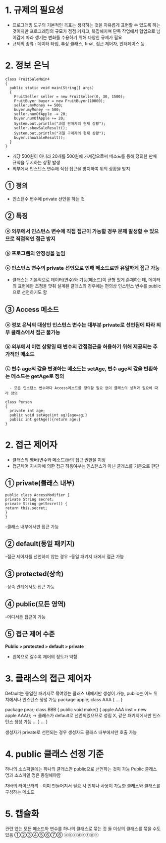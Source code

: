 # 1. 규제의 필요성  
  - 프로그래밍 도구의 기본적인 목표는 생각하는 것을 자유롭게 표현할 수 있도록 하는 것이지만 프로그래밍의 규모가 점점 커지고, 복잡해지며 단독 작업에서 협업으로 넘어감에 따라 생기는 변화를 수용하기 위해 다양한 규제가 필요
  - 규제의 종류 : 데이터 타입, 추상 클래스, final, 접근 제어자, 인터페이스 등

# 2. 정보 은닉  
~~~
class FruitSaleMain4
{
  public static void main(String[] args)
  {
    FruitSeller seller = new FruitSeller(0, 30, 1500);
    FruitBuyer buyer = new FruitBuyer(10000);
    seller.myMoney += 500; 
    buyer.myMoney -= 500;
    seller.numOfApple -= 20;
    buyer.numOfApple += 20;
    System.out.println("과일 판매자의 현재 상황");
    seller.showSaleResult();
    System.out.println("과일 구매자의 현재 상황");
    buyer.showSaleResult();
  }
}
~~~
  - 개당 500원이 아니라 20개를 500원에 가져감으로써 메소드를 통해 정의한 판매 규칙을 무시하는 상황 발생
  - 외부에서 인스턴스 변수에 직접 접근을 방지하여 위의 상황을 방지

## ① 정의  
  - 인스턴수 변수에 private 선언을 하는 것  

## ② 특징  
### ⓐ 외부에서 인스턴스 변수에 직접 접근이 가능할 경우 문제 발생할 수 있으므로 직접적인 접근 방지  
### ⓑ 프로그램의 안정성을 높임  
### ⓒ 인스턴스 변수의 private 선언으로 인해 메소드로만 유일하게 접근 가능  
- 클래스는 기본적으로 데이터(변수)와 기능(메소드)이 균형 있게 존재하는데, 데이터의 표현에만 초점을 맞춰 설계된 클래스의 경우에는 편의상 인스턴스 변수를 public으로 선언하기도 함  


## ③ Access 메소드  
### ⓐ 정보 은닉의 대상인 인스턴스 변수는 대부분 private로 선언됨에 따라 외부 클래스에서 접근 불가능  
### ⓑ 외부에서 이런 상황일 때 변수의 간접접근을 허용하기 위해 제공되는 추가적인 메소드  
### ⓒ 변수 age의 값을 변경하는 메소드는 setAge, 변수 age의 값을 반환하는 메소드는 getAge로 정의  
      - 모든 인스턴스 변수마다 Access메소드를 정의할 필요 없이 클래스의 성격과 필요에 따라 정의 
~~~
class Person
{
  private int age;
  public void setAge(int ag){age=ag;}
  public int getAge(){return age;}
}
~~~  

# 2. 접근 제어자  
- 클래스의 멤버(변수와 메소드)들의 접근 권한을 지정
- 접근제어 지시자에 의한 접근 허용여부는 인스턴스가 아닌 클래스를 기준으로 판단
## ① private(클래스 내부)  
~~~
public class AccessModifier {
private String secret;
private String getSecret() {
return this.secret;
}
}
~~~  
-클래스 내부에서만 접근 가능
## ② default(동일 패키지)  
-접근 제어자를 선언하지 않는 경우
-동일 패키지 내에서 접근 가능
## ③ protected(상속)  
-상속 관계에서도 접근 가능

## ④ public(모든 영역)  
-어디서든 접근이 가능

## ⑤ 접근 제어 수준  
**Public > protected > default > private**
- 왼쪽으로 갈수록 제어의 정도가 약함

# 3. 클래스의 접근 제어자  
Default는 동일한 패키지로 묶여있는 클래스 내에서만 생성이 가능, public는 어느 위치에서나 인스턴스 생성 가능
package apple;
class AAA
{
…
}

package pear;
class BBB
{
public void make()
{
apple.AAA inst = new apple.AAA(); → 클래스가 default로 선언되었으므로 성립 X, 같은 패키지에서만 인스턴스 생성 가능
…
}
…
}

생성자가 private로 선언되는 경우
생성자도 클래스 내부에서만 호출 가능

# 4. public 클래스 선정 기준  
하나의 소스파일에는 하나의 클래스만 public으로 선언하는 것이 가능
Public 클래스 명과 소스파일 명은 동일해야함

자바의 라이브러리 - 이미 만들어져서 필요 시 언제나 사용이 가능한 클래스와 클래스를 구성하는 메소드

# 5. 캡슐화  
관련 있는 모든 메소드와 변수를 하나의 클래스로 묶는 것
둘 이상의 클래스를 묶을 수도 있음 
①②③④⑤⑥⑦⑧
ⓐⓑⓒⓓⓔⓕⓖⓗ
